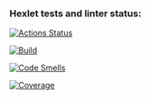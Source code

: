 ### Hexlet tests and linter status:
[![Actions Status](https://github.com/AlexandrBorovkov/python-project-52/actions/workflows/hexlet-check.yml/badge.svg)](https://github.com/AlexandrBorovkov/python-project-52/actions)

[![Build](https://github.com/AlexandrBorovkov/python-project-52/actions/workflows/build.yml/badge.svg)](https://github.com/AlexandrBorovkov/python-project-52/actions/workflows/build.yml)

[![Code Smells](https://sonarcloud.io/api/project_badges/measure?project=AlexandrBorovkov_python-project-52&metric=code_smells)](https://sonarcloud.io/summary/new_code?id=AlexandrBorovkov_python-project-52)

[![Coverage](https://sonarcloud.io/api/project_badges/measure?project=AlexandrBorovkov_python-project-52&metric=coverage)](https://sonarcloud.io/summary/new_code?id=AlexandrBorovkov_python-project-52)
